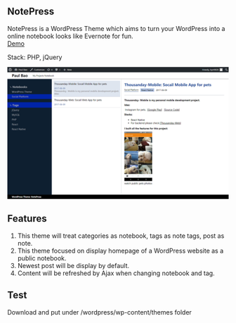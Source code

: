 NotePress
-
NotePress is a WordPress Theme which aims to turn your WordPress into a online notebook looks like Evernote for fun.  
[Demo](http://notepress.epizy.com/)    
   
Stack: PHP, jQuery

<img src="https://github.com/byn9826/NotePress/blob/master/screenshot.png?raw=true" width="800px" /><br/>

Features
--
1. This theme will treat categories as notebook, tags as note tags, post as note.   
2. This theme focused on display homepage of a WordPress website as a public notebook.     
3. Newest post will be display by default.    
4. Content will be refreshed by Ajax when changing notebook and tag. 

Test
--
Download and put under /wordpress/wp-content/themes folder